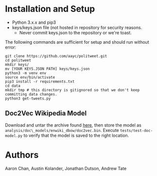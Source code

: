 # Installation and Setup
* Python 3.x.x and pip3
* keys/keys.json file (not hosted in repository for security reasons.
  * Never commit keys.json to the repository or we're toast.

The following commands are sufficient for setup and should run without error:
```
git clone https://github.com/aayc/politweet.git
cd politweet
mkdir keys/
mv [YOUR KEYS.JSON PATH] keys/keys.json
python3 -m venv env
source env/bin/activate
pip3 install -r requirements.txt
cd data
mkdir tmp # this directory is gitignored so that we don't keep committing data changes.
python3 get-tweets.py
```

## Doc2Vec Wikipedia Model
Download and untar the archive found [here](https://ibm.ent.box.com/s/3f160t4xpuya9an935k84ig465gvymm2), then store the model as `analysis/doc\_models/enwiki_dbow/doc2vec.bin`.  Execute `tests/test-doc-model.py` to verify that the model is saved to the right location.

# Authors
Aaron Chan, Austin Kolander, Jonathan Dutson, Andrew Tate
